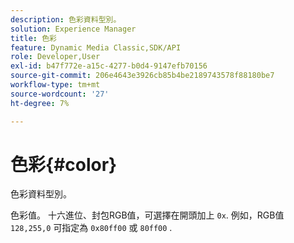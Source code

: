```yaml
---
description: 色彩資料型別。
solution: Experience Manager
title: 色彩
feature: Dynamic Media Classic,SDK/API
role: Developer,User
exl-id: b47f772e-a15c-4277-b0d4-9147efb70156
source-git-commit: 206e4643e3926cb85b4be2189743578f88180be7
workflow-type: tm+mt
source-wordcount: '27'
ht-degree: 7%

---
```


# 色彩{#color}

色彩資料型別。

色彩值。 十六進位、封包RGB值，可選擇在開頭加上 `0x`. 例如，RGB值 `128,255,0` 可指定為 `0x80ff00` 或 `80ff00` .
